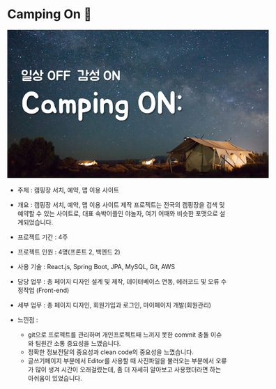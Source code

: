 # Camping On 🚎

<img src="./CampingOn/src/images/campingOnBanner.png" style="max-width: 600px;">

- 주제 : 캠핑장 서치, 예약, 맵 이용 사이트
- 개요 : 캠핑장 서치, 예약, 맵 이용 사이트 제작 프로젝트는 전국의 캠핑장을 검색 및 예약할 수 있는 사이트로, 대표 숙박어플인 야놀자, 여기 어때와 비슷한 포맷으로 설계되었습니다.

- 프로젝트 기간 : 4주
- 프로젝트 인원 : 4명(프론트 2, 백엔드 2)
- 사용 기술 : React.js, Spring Boot, JPA, MySQL, Git, AWS
- 담당 업무 : 총 페이지 디자인 설계 및 제작, 데이터베이스 연동, 에러코드 및 오류 수정작업 (Front-end)
- 세부 업무 : 총 페이지 디자인, 회원가입과 로그인, 마이페이지 개발(회원관리)

- 느낀점 :

  - git으로 프로젝트를 관리하며 개인프로젝트때 느끼지 못한 commit 충돌 이슈와 팀원간 소통 중요성을 느꼈습니다.
  - 정확한 정보전달의 중요성과 clean code의 중요성을 느꼈습니다.
  - 글쓰기페이지 부분에서 Editor를 사용할 때 사진파일을 불러오는 부분에서 오류가 많이 생겨 시간이 오래걸렸는데, 좀 더 자세히 알아보고 사용했더라면 하는 아쉬움이 있었습니다.
